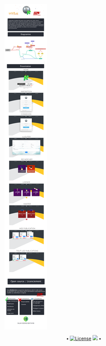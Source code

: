 
![WithLove](https://raw.githubusercontent.com/HalasProject/StudentPLUS/master/src/assets/resultaltfinalANDROID.png)

<p align="center">
 • <a href="LICENSE"><img alt="License" src="https://img.shields.io/badge/license-GPLv3-blue.svg?style=flat-square"></a>
  <img src="http://hits.dwyl.io/HalasProject/StudentPLUS.svg"/> •
</p>



